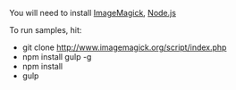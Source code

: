 You will need to install [ImageMagick](http://www.imagemagick.org/script/index.php), [Node.js](https://nodejs.org/en/)

To run samples, hit:
- git clone http://www.imagemagick.org/script/index.php
- npm install gulp -g
- npm install
- gulp